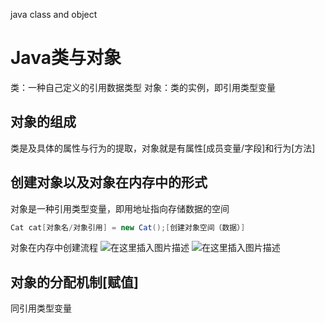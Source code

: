 java class and object

# Java类与对象
类：一种自己定义的引用数据类型
对象：类的实例，即引用类型变量
## 对象的组成
类是及具体的属性与行为的提取，对象就是有属性[成员变量/字段]和行为[方法]
## 创建对象以及对象在内存中的形式
对象是一种引用类型变量，即用地址指向存储数据的空间
```java
Cat cat[对象名/对象引用] = new Cat();[创建对象空间（数据）]
```
对象在内存中创建流程
![在这里插入图片描述](https://img-blog.csdnimg.cn/ca39e8ae1e424a0f84bc7a08c7cfe374.png)
![在这里插入图片描述](https://img-blog.csdnimg.cn/20e6372edbc84c3e80c1ac595c00eb2c.png)
## 对象的分配机制[赋值]
同引用类型变量
